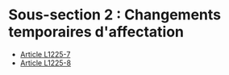 # Sous-section 2 : Changements temporaires d'affectation

* [Article L1225-7](./LEGIARTI000006900886.md)
* [Article L1225-8](./LEGIARTI000006900887.md)
